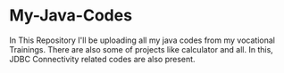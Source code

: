 # My-Java-Codes
In This Repository I'll be uploading all my java codes from my vocational Trainings. There are also some of projects like calculator and all. In this, JDBC Connectivity related codes are also present.
